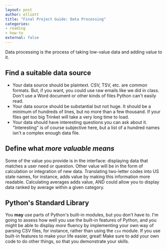 ```yaml
---
layout: post
author: elliott
title: "Final Project Guide: Data Processing"
categories:
- reading
- how-to
external: false
---
```


Data processing is the process of taking low-value data and adding value to it.

## Find a suitable data source

* Your data source should be plaintext. CSV, TSV, etc. are common formats. But, if you want, you could use raw emails like we did in class. Don't use a Word document or other kinds of files Python can't easily read.
* Your data source should be substantial but not huge. It should be a minimum of hundreds of lines, but no more than a few thousand. If your files get too big Trinket will take a very long time to load.
* Your data should have interesting questions you can ask about it. "Interesting" is of course subjective here, but a list of a hundred names isn't a complex enough data file.

## Define what *more valuable means*

Some of the value you provide is in the interface: displaying data that matches a user need or question. Other value will be in the form of calculation or integration of new data. Translating two-letter codes into US state names, for instance, adds value by making this information more readable. Calculating averages adds value, AND could allow you to display data ranked by average within a given category.


## Python's Standard Library

You **may** use parts of Python's built-in modules, but you don't have to. I'm going to assess how well you use the built-in features of Python, and you might be able to display _more_ fluency by implementing your own way of parsing CSV files, for instance, rather than using the `csv` module. If you use built-in features to make your life easier, great! Make sure to add your own code to do other things, so that you demonstrate your skills.